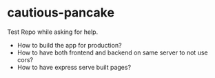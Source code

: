 # cautious-pancake
Test Repo while asking for help.

- How to build the app for production?
- How to have both frontend and backend on same server to not use cors?
- How to have express serve built pages?
